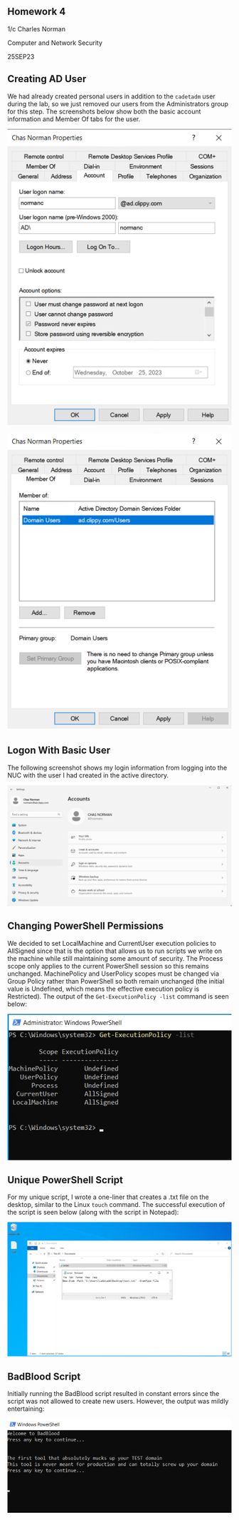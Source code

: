 ## Homework 4
1/c Charles Norman

Computer and Network Security

25SEP23

## Creating AD User
We had already created personal users in addition to the `cadetadm` user during the lab, so we just removed our users from the Administrators group for this step.
The screenshots below show both the basic account information and Member Of tabs for the user.

![Basic Account](https://github.com/ns5sonny/norman-CNS-Lab-23/blob/main/Homework%204/Basic%20Account.png)

![Basic Member Of](https://github.com/ns5sonny/norman-CNS-Lab-23/blob/main/Homework%204/Basic%20Member%20Of.png)

## Logon With Basic User
The following screenshot shows my login information from logging into the NUC with the user I had created in the active directory. 

![NUC Login](https://github.com/ns5sonny/norman-CNS-Lab-23/blob/main/Homework%204/NUC%20User%20Account.png)

## Changing PowerShell Permissions
We decided to set LocalMachine and CurrentUser execution policies to AllSigned since that is the option that allows us to run scripts we write on the machine while still maintaining some amount of security. The Process scope only applies to the current PowerShell session so this remains unchanged. MachinePolicy and UserPolicy scopes must be changed via Group Policy rather than PowerShell so both remain unchanged (the initial value is Undefined, which means the effective execution policy is Restricted).
The output of the `Get-ExecutionPolicy -list` command is seen below:

![Execution Policies](https://github.com/ns5sonny/norman-CNS-Lab-23/blob/main/Homework%204/ExecutionPolicy.png)

## Unique PowerShell Script
For my unique script, I wrote a one-liner that creates a .txt file on the desktop, similar to the Linux `touch` command. The successful execution of the script is seen below (along with the script in Notepad):

![Script Output](https://github.com/ns5sonny/norman-CNS-Lab-23/blob/main/Homework%204/ScriptOutput.png)

## BadBlood Script
Initially running the BadBlood script resulted in constant errors since the script was not allowed to create new users. However, the output was mildly entertaining:

![BadBlood muck](https://github.com/ns5sonny/norman-CNS-Lab-23/blob/main/Homework%204/badblood%20muck.png)
